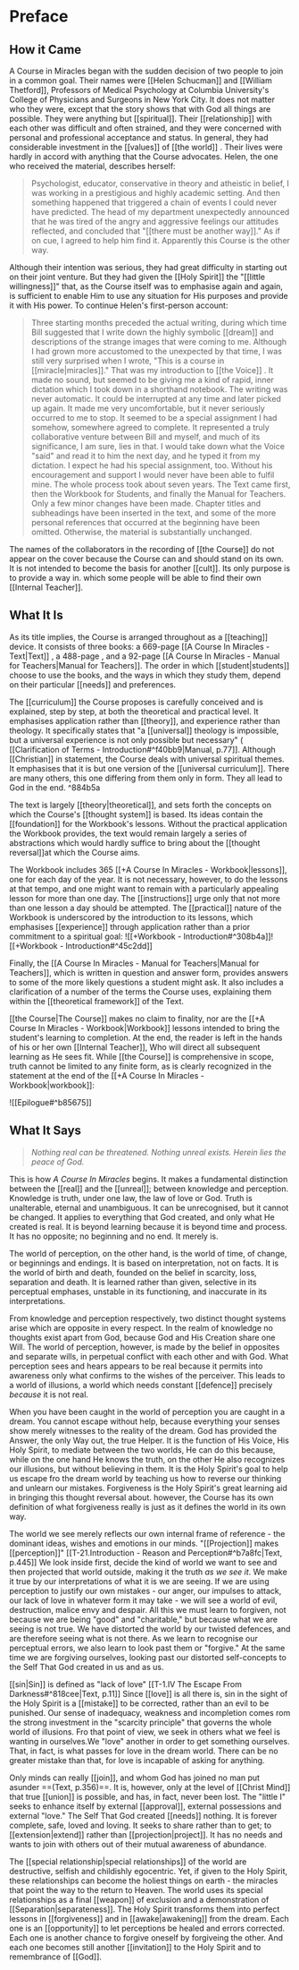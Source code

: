 # Preface
## How it Came
A Course in Miracles began with the sudden decision of two people to join in a common goal. Their names were [[Helen Schucman]] and [[William Thetford]], Professors of Medical Psychology at Columbia University's College of Physicians and Surgeons in New York City. It does not matter who they were, except that the story shows that with God all things are possible. They were anything but [[spiritual]]. Their [[relationship]] with each other was difficult and often strained, and they were concerned with personal and professional acceptance and status. In general, they had considerable investment in the [[values]] of [[the world]] . Their lives were hardly in accord with anything that the Course advocates. Helen, the one who received the material, describes herself:

> Psychologist, educator, conservative in theory and atheistic in belief, I was working in a prestigious and highly academic setting. And then something happened that triggered a chain of events I could never have predicted. The head of my department unexpectedly announced that he was tired of the angry and aggressive feelings our attitudes reflected, and concluded that "[[there must be another way]]." As if on cue, I agreed to help him find it. Apparently this Course is the other way.

Although their intention was serious, they had great difficulty in starting out on their joint venture. But they had given the [[Holy Spirit]] the "[[little willingness]]" that, as the Course itself was to emphasise again and again, is sufficient to enable Him to use any situation for His purposes and provide it with His power. To continue Helen's first-person account:

> Three starting months preceded the actual writing, during which time Bill suggested that I write down the highly symbolic [[dream]] and descriptions of the strange images that were coming to me. Although I had grown more accustomed to the unexpected by that time, I was still very surprised when I wrote, "This is a course in [[miracle|miracles]]." That was my introduction to [[the Voice]] . It made no sound, but seemed to be giving me a kind of rapid, inner dictation which I took down in a shorthand notebook. The writing was never automatic. It could be interrupted at any time and later picked up again. It made me very uncomfortable, but it never seriously occurred to me to stop. It seemed to be a special assignment I had somehow, somewhere agreed to complete. It represented a truly collaborative venture between Bill and myself, and much of its significance, I am sure, lies in that. I would take down what the Voice "said" and read it to him the next day, and he typed it from my dictation. I expect he had his special assignment, too. Without his encouragement and support I would never have been able to fulfil mine. The whole process took about seven years. The Text came first, then the Workbook for Students, and finally the Manual for Teachers. Only a few minor changes have been made. Chapter titles and subheadings have been inserted in the text, and some of the more personal references that occurred at the beginning have been omitted. Otherwise, the material is substantially unchanged.

The names of the collaborators in the recording of [[the Course]] do not appear on the cover because the Course can and should stand on its own. It is not intended to become the basis for another [[cult]]. Its only purpose is to provide a way in. which some people will be able to find their own [[Internal Teacher]].

## What It Is
As its title implies, the Course is arranged throughout as a [[teaching]] device. It consists of three books: a 669-page [[A Course In Miracles - Text|Text]] , a 488-page  , and a 92-page [[A Course In Miracles - Manual for Teachers|Manual for Teachers]]. The order in which [[student|students]] choose to use the books, and the ways in which they study them, depend on their particular [[needs]] and preferences.

The [[curriculum]] the Course proposes is carefully conceived and is explained, step by step, at both the theoretical and practical level. It emphasises application rather than [[theory]], and experience rather than theology. It specifically states that "a [[universal]] theology is impossible, but a universal experience is not only possible but necessary" ( [[Clarification of Terms - Introduction#^f40bb9|Manual, p.77]]. Although [[Christian]] in statement, the Course deals with universal spiritual themes. It emphasises that it is but one version of the [[universal curriculum]]. There are many others, this one differing from them only in form. They all lead to God in the end. ^884b5a

The text is largely [[theory|theoretical]], and sets forth the concepts on which the Course's [[thought system]] is based. Its ideas contain the [[foundation]] for the Workbook's lessons. Without the practical application the Workbook provides, the text would remain largely a series of abstractions which would hardly suffice to bring about the [[thought reversal]]at which the Course aims.

The Workbook includes 365 [[+A Course In Miracles - Workbook|lessons]], one for each day of the year. It is not necessary, however, to do the lessons at that tempo, and one might want to remain with a particularly appealing lesson for more than one day. The [[instructions]] urge only that not more than one lesson a day should be attempted. The [[practical]] nature of the Workbook is underscored by the introduction to its lessons, which emphasises [[experience]] through application rather than a prior commitment to a spiritual goal:
![[+Workbook - Introduction#^308b4a]]![[+Workbook - Introduction#^45c2dd]]

Finally, the [[A Course In Miracles - Manual for Teachers|Manual for Teachers]], which is written in question and answer form, provides answers to some of the more likely questions a student might ask. It also includes a clarification of a number of the terms the Course uses, explaining them within the [[theoretical framework]] of the Text.

[[the Course|The Course]] makes no claim to finality, nor are the [[+A Course In Miracles - Workbook|Workbook]] lessons intended to bring the student's learning to completion. At the end, the reader is left in the hands of his or her own [[Internal Teacher]], Who will direct all subsequent learning as He sees fit. While [[the Course]] is comprehensive in scope, truth cannot be limited to any finite form, as is clearly recognized in the statement at the end of the [[+A Course In Miracles - Workbook|workbook]]:

![[Epilogue#^b85675]]


## What It Says
>_Nothing real can be threatened.
Nothing unreal exists.
Herein lies the peace of God._

This is how _A Course In Miracles_ begins. It makes a fundamental distinction between the [[real]] and the [[unreal]]; between knowledge and perception. Knowledge is truth, under one law, the law of love or God. Truth is unalterable, eternal and unambiguous. It can be unrecognised, but it cannot be changed. It applies to everything that God created, and only what He created is real. It is beyond learning because it is beyond time and process. It has no opposite; no beginning and no end. It merely is.

The world of perception, on the other hand, is the world of time, of change, or beginnings and endings. It is based on interpretation, not on facts. It is the world of birth and death, founded on the belief in scarcity, loss, separation and death. It is learned rather than given, selective in its perceptual emphases, unstable in its functioning, and inaccurate in its interpretations.

From knowledge and perception respectively, two distinct thought systems arise which are opposite in every respect. In the realm of knowledge no thoughts exist apart from God, because God and His Creation share one Will. The world of perception, however, is made by the belief in opposites and separate wills, in perpetual conflict with each other and with God. What perception sees and hears appears to be real because it permits into awareness only what confirms to the wishes of the perceiver. This leads to a world of illusions, a world which needs constant [[defence]] precisely _because_ it is not real.

When you have been caught in the world of perception you are caught in a dream. You cannot escape without help, because everything your senses show merely witnesses to the reality of the dream. God has provided the Answer, the only Way out, the true Helper. It is the function of His Voice, His Holy Spirit, to mediate between the two worlds, He can do this because, while on the one hand He knows the truth, on the other He also recognizes our illusions, but without believing in them. It is the Holy Spirit's goal to help us escape fro the dream world by teaching us how to reverse our thinking and unlearn our mistakes. Forgiveness is the Holy Spirit's great learning aid in bringing this thought reversal about. however, the Course has its own definition of what forgiveness really is just as it defines the world in its own way.

The world we see merely reflects our own internal frame of reference - the dominant ideas, wishes and emotions in our minds. "[[Projection]] makes [[perception]]" [[T-21.Introduction - Reason and Perception#^b7a8fc|Text, p.445]] We look inside first, decide the kind of world we want to see and then projected that world outside, making it the truth _as we see it_. We make it true by our interpretations of what it is we are seeing. If we are using perception to justify our own mistakes - our anger, our impulses to attack, our lack of love in whatever form it may take - we will see a world of evil, destruction, malice envy and despair. All this we must learn to forgiven, not because we are being "good" and "charitable," but because what we are seeing is not true. We have distorted the world by our twisted defences, and are therefore seeing what is not there. As we learn to recognise our perceptual errors, we also learn to look past them or "forgive." At the same time we are forgiving ourselves, looking past our distorted self-concepts to the Self That God created in us and as us.

[[sin|Sin]] is defined as "lack of love" [[T-1.IV The Escape From Darkness#^818cee|Text, p.11]] Since [[love]] is all there is, sin in the sight of the Holy Spirit is a [[mistake]] to be corrected, rather than an evil to be punished. Our sense of inadequacy, weakness and incompletion comes rom the strong investment in the "scarcity principle" that governs the whole world of illusions. Fro that point of view, we seek in others what we feel is wanting in ourselves.We "love" another in order to get something ourselves. That, in fact, is what passes for love in the dream world. There can be no greater mistake than that, for love is incapable of asking for anything.

Only minds can really [[join]], and whom God has joined no man put asunder ==(Text, p.356)==. It is, however, only at the level of [[Christ Mind]] that true [[union]] is possible, and has, in fact, never been lost. The "little I" seeks to enhance itself by external [[approval]], external possessions and external "love." The Self That God created [[needs]] nothing. It is forever complete, safe, loved and loving. It seeks to share rather than to get; to [[extension|extend]] rather than [[projection|project]]. It has no needs and wants to join with others out of their mutual awareness of abundance.

The [[special relationship|special relationships]] of the world are destructive, selfish and childishly egocentric. Yet, if given to the Holy Spirit, these relationships can become the holiest things on earth - the miracles that point the way to the return to Heaven. The world uses its special relationships as a final [[weapon]] of exclusion and a demonstration of [[Separation|separateness]]. The Holy Spirit transforms them into perfect lessons in [[forgiveness]] and in [[awake|awakening]] from the dream. Each one is an [[opportunity]] to let perceptions be healed and errors corrected. Each one is another chance to forgive oneself by forgiveing the other. And each one becomes still another [[invitation]] to the Holy Spirit and to remembrance of [[God]].